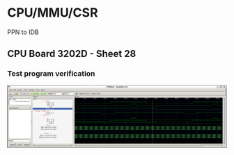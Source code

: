 # CPU/MMU/CSR

PPN to IDB

## CPU Board 3202D - Sheet 28

### Test program verification

![Screenshot from GTKWave](gtkwave.png)